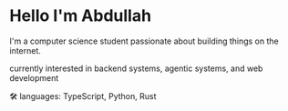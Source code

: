 # Hello I'm Abdullah

I'm a computer science student passionate about building things on the internet. 

currently interested in backend systems, agentic systems, and web development

🛠️ languages: TypeScript, Python, Rust
